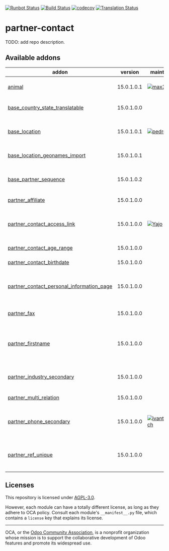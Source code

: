 [![Runbot Status](https://runbot.odoo-community.org/runbot/badge/flat/134/15.0.svg)](https://runbot.odoo-community.org/runbot/repo/github-com-oca-partner-contact-134)
[![Build Status](https://travis-ci.com/OCA/partner-contact.svg?branch=15.0)](https://travis-ci.com/OCA/partner-contact)
[![codecov](https://codecov.io/gh/OCA/partner-contact/branch/15.0/graph/badge.svg)](https://codecov.io/gh/OCA/partner-contact)
[![Translation Status](https://translation.odoo-community.org/widgets/partner-contact-15-0/-/svg-badge.svg)](https://translation.odoo-community.org/engage/partner-contact-15-0/?utm_source=widget)

<!-- /!\ do not modify above this line -->

# partner-contact

TODO: add repo description.

<!-- /!\ do not modify below this line -->

<!-- prettier-ignore-start -->

[//]: # (addons)

Available addons
----------------
addon | version | maintainers | summary
--- | --- | --- | ---
[animal](animal/) | 15.0.1.0.1 | [![max3903](https://github.com/max3903.png?size=30px)](https://github.com/max3903) | Manage animals information
[base_country_state_translatable](base_country_state_translatable/) | 15.0.1.0.0 |  | Translate Country States
[base_location](base_location/) | 15.0.1.0.1 | [![pedrobaeza](https://github.com/pedrobaeza.png?size=30px)](https://github.com/pedrobaeza) | Enhanced zip/npa management system
[base_location_geonames_import](base_location_geonames_import/) | 15.0.1.0.1 |  | Import zip entries from Geonames
[base_partner_sequence](base_partner_sequence/) | 15.0.1.0.2 |  | Sets customer's code from a sequence
[partner_affiliate](partner_affiliate/) | 15.0.1.0.0 |  | Partner Affiliates
[partner_contact_access_link](partner_contact_access_link/) | 15.0.1.0.0 | [![Yajo](https://github.com/Yajo.png?size=30px)](https://github.com/Yajo) | Allow to visit the full contact form from a company
[partner_contact_age_range](partner_contact_age_range/) | 15.0.1.0.0 |  | Age Range for Contact's
[partner_contact_birthdate](partner_contact_birthdate/) | 15.0.1.0.0 |  | Contact's birthdate
[partner_contact_personal_information_page](partner_contact_personal_information_page/) | 15.0.1.0.0 |  | Add a page to contacts form to put personal information
[partner_fax](partner_fax/) | 15.0.1.0.0 |  | Add fax number on partner
[partner_firstname](partner_firstname/) | 15.0.1.0.0 |  | Split first name and last name for non company partners
[partner_industry_secondary](partner_industry_secondary/) | 15.0.1.0.0 |  | Add secondary partner industries
[partner_multi_relation](partner_multi_relation/) | 15.0.1.0.0 |  | Partner Relations
[partner_phone_secondary](partner_phone_secondary/) | 15.0.1.0.0 | [![ivantodorovich](https://github.com/ivantodorovich.png?size=30px)](https://github.com/ivantodorovich) | Adds a secondary phone number on partners
[partner_ref_unique](partner_ref_unique/) | 15.0.1.0.0 |  | Add an unique constraint to partner ref field

[//]: # (end addons)

<!-- prettier-ignore-end -->

## Licenses

This repository is licensed under [AGPL-3.0](LICENSE).

However, each module can have a totally different license, as long as they adhere to OCA
policy. Consult each module's `__manifest__.py` file, which contains a `license` key
that explains its license.

----

OCA, or the [Odoo Community Association](http://odoo-community.org/), is a nonprofit
organization whose mission is to support the collaborative development of Odoo features
and promote its widespread use.
